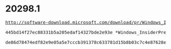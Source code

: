# 20298.1

<pre>
<a href="http://software-download.microsoft.com/download/pr/Windows_InsiderPreview_SDK_en-us_20298_1.iso">http://software-download.microsoft.com/download/pr/Windows_InsiderPreview_SDK_en-us_20298_1.iso</a>

445bd14f27ec88331b5a205edaf14327bde2e93e *Windows_InsiderPreview_SDK_en-us_20298_1.iso

de86d78474edf82e9e05a5e7cccb391378c633781d15b8b03c7c4e87628ed371 *Windows_InsiderPreview_SDK_en-us_20298_1.iso
</pre>

